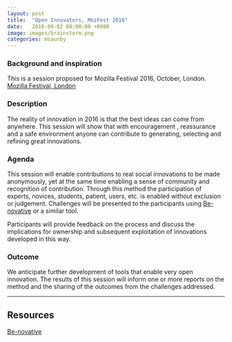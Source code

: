 ```yaml
---
layout: post
title:  "Open Innovators, MozFest 2016"
date:   2016-09-02 08:00:00 +0000
image: images/brainstorm.png
categories: msaunby
---
```



### Background and inspiration

This is a session proposed for Mozilla Festival 2016, October, London. 
[Mozilla Festival, London](https://wiki.mozilla.org/Mozfest/2016)


### Description

The reality of innovation in 2016 is that the best ideas can come from anywhere. This session will show that with encouragement , reassurance and a safe environment anyone can contribute to generating, selecting and refining great innovations.

### Agenda

This session will enable contributions to real social innovations to be made anonymously, yet at the same time enabling a sense of community and recognition of contribution. Through this method the participation of experts, novices, students, patient, users, etc. is enabled without exclusion or judgement.
Challenges will be presented to the participants using [Be-novative](http://be-novative.com/) or a similar tool.

Participants will provide feedback on the process and discuss the implications for ownership and subsequent exploitation of innovations developed in this way.

### Outcome

We anticipate further development of tools that enable very open innovation. The results of this session will inform one or more reports on the method and the sharing of the outcomes from the challenges addressed.

---

## Resources

[Be-novative](http://be-novative.com/)
 

